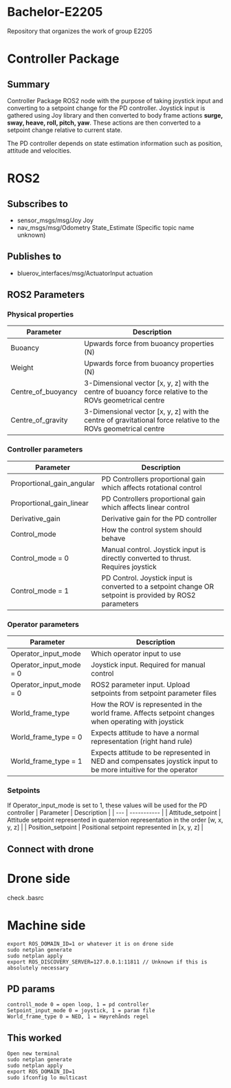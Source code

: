 # Bachelor-E2205
Repository that organizes the work of group E2205

# Controller Package

## Summary

Controller Package ROS2 node with the purpose of taking joystick input and converting to a setpoint change for the PD controller. Joystick input is gathered using Joy library and then converted to body frame actions **surge, sway, heave, roll, pitch, yaw**. These actions are then converted to a setpoint change relative to current state.

The PD controller depends on state estimation information such as position, attitude and velocities. 


# ROS2

## Subscribes to
* sensor_msgs/msg/Joy Joy
* nav_msgs/msg/Odometry State_Estimate (Specific topic name unknown)

## Publishes to
* bluerov_interfaces/msg/ActuatorInput actuation

## ROS2 Parameters

### Physical properties
| Parameter | Description |
| --- | ----------- |
| Buoancy | Upwards force from buoancy properties (N) |
| Weight | Upwards force from buoancy properties (N) |
| Centre_of_buoyancy | 3-Dimensional vector [x, y, z] with the centre of buoancy force relative to the ROVs geometrical centre |
| Centre_of_gravity | 3-Dimensional vector [x, y, z] with the centre of gravitational force relative to the ROVs geometrical centre |

### Controller parameters
| Parameter | Description |
| --- | ----------- |
| Proportional_gain_angular | PD Controllers proportional gain which affects rotational control |
| Proportional_gain_linear | PD Controllers proportional gain which affects linear control |
| Derivative_gain | Derivative gain for the PD controller |
| Control_mode | How the control system should behave |
| Control_mode = 0 | Manual control. Joystick input is directly converted to thrust. Requires joystick |
| Control_mode = 1 | PD Control. Joystick input is converted to a setpoint change OR setpoint is provided by ROS2 parameters |

### Operator parameters
| Parameter | Description |
| --- | ----------- |
| Operator_input_mode | Which operator input to use |
| Operator_input_mode = 0 | Joystick input. Required for manual control |
| Operator_input_mode = 0 | ROS2 parameter input. Upload setpoints from setpoint parameter files |
| World_frame_type | How the ROV is represented in the world frame. Affects setpoint changes when operating with joystick |
| World_frame_type = 0 | Expects attitude to have a normal representation (right hand rule) |
| World_frame_type = 1 | Expects attitude to be represented in NED and compensates joystick input to be more intuitive for the operator |

### Setpoints
If Operator_input_mode is set to 1, these values will be used for the PD controller
| Parameter | Description |
| --- | ----------- |
| Attitude_setpoint | Attitude setpoint represented in quaternion representation in the order [w, x, y, z] |
| Position_setpoint | Positional setpoint represented in [x, y, z] |


## Connect with drone
# Drone side
check .basrc
# Machine side
```
export ROS_DOMAIN_ID=1 or whatever it is on drone side
sudo netplan generate
sudo netplan apply
export ROS_DISCOVERY_SERVER=127.0.0.1:11811 // Unknown if this is absolutely necessary
```

## PD params
```
controll_mode 0 = open loop, 1 = pd controller
Setpoint_input_mode 0 = joystick, 1 = param file
World_frame_type 0 = NED, 1 = Høyrehånds regel
```

## This worked
```
Open new terminal
sudo netplan generate
sudo netplan apply
export ROS_DOMAIN_ID=1
sudo ifconfig lo multicast
```
